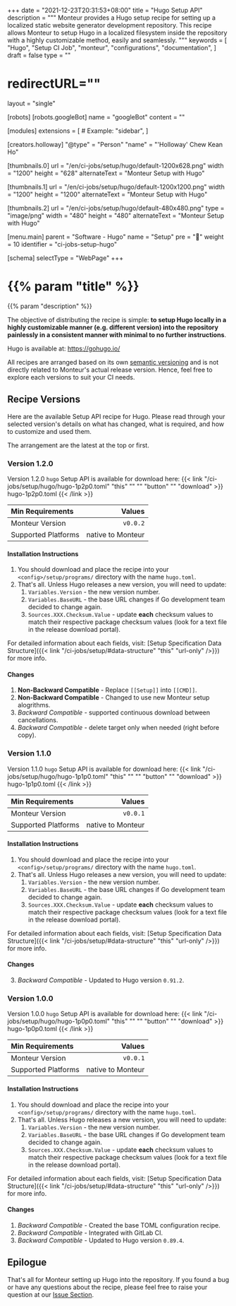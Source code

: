+++
date = "2021-12-23T20:31:53+08:00"
title = "Hugo Setup API"
description = """
Monteur provides a Hugo setup recipe for setting up a localized static website
generator development repository. This recipe allows Monteur to setup Hugo
in a localized filesystem inside the repository with a highly customizable
method, easily and seamlessly.
"""
keywords = [
	"Hugo",
	"Setup CI Job",
	"monteur",
	"configurations",
	"documentation",
]
draft = false
type = ""
# redirectURL=""
layout = "single"


[robots]
[robots.googleBot]
name = "googleBot"
content = ""


[modules]
extensions = [
	# Example: "sidebar",
]


[creators.holloway]
"@type" = "Person"
"name" = "'Holloway' Chew Kean Ho"


[thumbnails.0]
url = "/en/ci-jobs/setup/hugo/default-1200x628.png"
width = "1200"
height = "628"
alternateText = "Monteur Setup with Hugo"

[thumbnails.1]
url = "/en/ci-jobs/setup/hugo/default-1200x1200.png"
width = "1200"
height = "1200"
alternateText = "Monteur Setup with Hugo"

[thumbnails.2]
url = "/en/ci-jobs/setup/hugo/default-480x480.png"
type = "image/png"
width = "480"
height = "480"
alternateText = "Monteur Setup with Hugo"


[menu.main]
parent = "Software - Hugo"
name = "Setup"
pre = "🧩"
weight = 10
identifier = "ci-jobs-setup-hugo"


[schema]
selectType = "WebPage"
+++

# {{% param "title" %}}
{{% param "description" %}}

The objective of distributing the recipe is simple: **to setup Hugo locally in a
highly customizable manner (e.g. different version) into the repository
painlessly in a consistent manner with minimal to no further instructions**.

Hugo is available at: https://gohugo.io/

All recipes are arranged based on its own
[semantic versioning](https://semver.org/) and is not directly related to
Monteur's actual release version. Hence, feel free to explore each versions
to suit your CI needs.




## Recipe Versions
Here are the available Setup API recipe for Hugo. Please read through your
selected version's details on what has changed, what is required, and how to
customize and used them.

The arrangement are the latest at the top or first.



### Version 1.2.0
Version 1.2.0 `hugo` Setup API is available for download here:
{{< link "/ci-jobs/setup/hugo/hugo-1p2p0.toml" "this" "" "" "button"
	"" "download" >}}
hugo-1p2p0.toml
{{< /link >}}

| Min Requirements     | Values                           |
|:---------------------|---------------------------------:|
| Monteur Version      | `v0.0.2`                         |
| Supported Platforms  | native to Monteur                |


#### Installation Instructions
1. You should download and place the recipe into your `<config>/setup/programs/`
   directory with the name `hugo.toml`.
2. That's all. Unless Hugo releases a new version, you will need to update:
   1. `Variables.Version` - the new version number.
   2. `Variables.BaseURL` - the base URL changes if Go development team decided
      to change again.
   2. `Sources.XXX.Checksum.Value` - update **each** checksum values to match
      their respective package checksum values (look for a text file in the
      release download portal).

For detailed information about each fields, visit:
[Setup Specification Data Structure]({{< link
"/ci-jobs/setup/#data-structure" "this" "url-only" />}}) for more info.


#### Changes
1. **Non-Backward Compatible** - Replace `[[Setup]]` into `[[CMD]]`.
2. **Non-Backward Compatible** - Changed to use new Monteur setup alogrithms.
3. *Backward Compatible* - supported continuous download between cancellations.
4. *Backward Compatible* - delete target only when needed (right before copy).



### Version 1.1.0
Version 1.1.0 `hugo` Setup API is available for download here:
{{< link "/ci-jobs/setup/hugo/hugo-1p1p0.toml" "this" "" "" "button"
	"" "download" >}}
hugo-1p1p0.toml
{{< /link >}}

| Min Requirements     | Values                           |
|:---------------------|---------------------------------:|
| Monteur Version      | `v0.0.1`                         |
| Supported Platforms  | native to Monteur                |


#### Installation Instructions
1. You should download and place the recipe into your `<config>/setup/programs/`
   directory with the name `hugo.toml`.
2. That's all. Unless Hugo releases a new version, you will need to update:
   1. `Variables.Version` - the new version number.
   2. `Variables.BaseURL` - the base URL changes if Go development team decided
      to change again.
   2. `Sources.XXX.Checksum.Value` - update **each** checksum values to match
      their respective package checksum values (look for a text file in the
      release download portal).

For detailed information about each fields, visit:
[Setup Specification Data Structure]({{< link
"/ci-jobs/setup/#data-structure" "this" "url-only" />}}) for more info.


#### Changes
3. *Backward Compatible* - Updated to Hugo version `0.91.2`.



### Version 1.0.0
Version 1.0.0 `hugo` Setup API is available for download here:
{{< link "/ci-jobs/setup/hugo/hugo-1p0p0.toml" "this" "" "" "button"
	"" "download" >}}
hugo-1p0p0.toml
{{< /link >}}

| Min Requirements     | Values                           |
|:---------------------|---------------------------------:|
| Monteur Version      | `v0.0.1`                         |
| Supported Platforms  | native to Monteur                |


#### Installation Instructions
1. You should download and place the recipe into your `<config>/setup/programs/`
   directory with the name `hugo.toml`.
2. That's all. Unless Hugo releases a new version, you will need to update:
   1. `Variables.Version` - the new version number.
   2. `Variables.BaseURL` - the base URL changes if Go development team decided
      to change again.
   2. `Sources.XXX.Checksum.Value` - update **each** checksum values to match
      their respective package checksum values (look for a text file in the
      release download portal).

For detailed information about each fields, visit:
[Setup Specification Data Structure]({{< link
"/ci-jobs/setup/#data-structure" "this" "url-only" />}}) for more info.


#### Changes
1. *Backward Compatible* - Created the base TOML configuration recipe.
2. *Backward Compatible* - Integrated with GitLab CI.
3. *Backward Compatible* - Updated to Hugo version `0.89.4`.




## Epilogue
That's all for Monteur setting up Hugo into the repository. If you found a bug
or have any questions about the recipe, please feel free to raise your question
at our
[Issue Section](https://gitlab.com/zoralab/monteur/-/issues).
